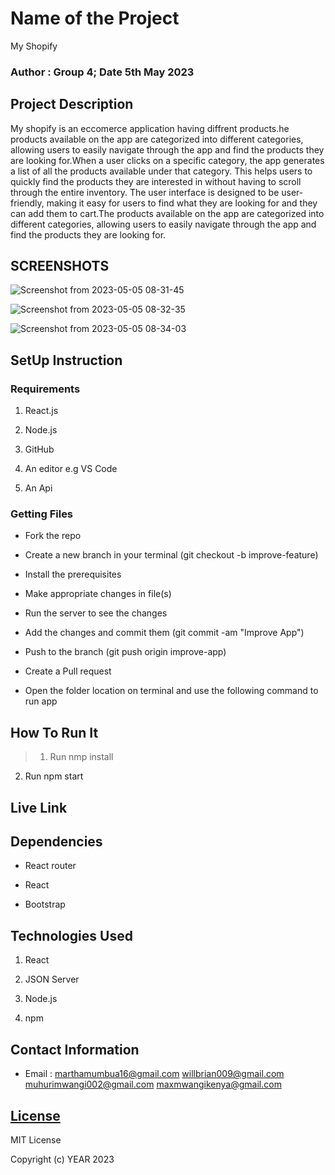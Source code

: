 # Name of the Project

 My Shopify
### Author : Group 4; Date 5th May 2023

## Project Description

My shopify is an eccomerce application having diffrent products.he products available on the app are categorized into different categories, allowing users to easily navigate through the app and find the products they are looking for.When a user clicks on a specific category, the app generates a list of all the products available under that category. This helps users to quickly find the products they are interested in without having to scroll through the entire inventory. The user interface is designed to be user-friendly, making it easy for users to find what they are looking for and they can add them to cart.The products available on the app are categorized into different categories, allowing users to easily navigate through the app and find the products they are looking for.

## SCREENSHOTS

 ![Screenshot from 2023-05-05 08-31-45](https://user-images.githubusercontent.com/127226487/236385105-12ac0c6e-09df-4326-88f8-f1b51f75732e.png)

![Screenshot from 2023-05-05 08-32-35](https://user-images.githubusercontent.com/127226487/236384942-2bfe8cd2-f950-4bfe-adac-6231bc928c91.png)


![Screenshot from 2023-05-05 08-34-03](https://user-images.githubusercontent.com/127226487/236385000-76377303-7d94-431d-97f1-037e5b9ba9ce.png)







## SetUp Instruction

### Requirements

1. React.js

2. Node.js

3. GitHub

4. An editor e.g VS Code

5. An Api

### Getting Files

* Fork the repo

- Create a new branch in your terminal (git checkout -b improve-feature)

- Install the prerequisites

- Make appropriate changes in file(s)

- Run the server to see the changes

- Add the changes and commit them (git commit -am "Improve App")

- Push to the branch (git push origin improve-app)

- Create a Pull request

* Open the folder location on terminal and use the following command to run app

## How To Run It

>  1. Run nmp install

   2. Run npm start


## Live Link

## Dependencies

- React router

- React 

- Bootstrap

## Technologies Used
1. React

2. JSON Server

3. Node.js

4. npm



## Contact Information

* Email : marthamumbua16@gmail.com
          willbrian009@gmail.com
          muhurimwangi002@gmail.com
          maxmwangikenya@gmail.com

## [License](LICENSE)

MIT License

Copyright (c) YEAR 2023 